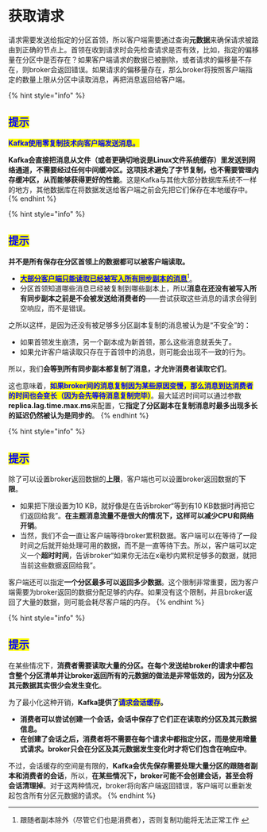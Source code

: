 # 获取请求

请求需要发送给指定的分区首领，所以客户端需要通过查询**元数据**来确保请求被路由到正确的节点上。首领在收到请求时会先检查请求是否有效，比如，指定的偏移量在分区中是否存在？如果客户端请求的数据已被删除，或者请求的偏移量不存在，则broker会返回错误。如果请求的偏移量存在，那么broker将按照客户端指定的数量上限从分区中读取消息，再把消息返回给客户端。

{% hint style="info" %}
## <mark style="color:blue;">提示</mark>

<mark style="color:blue;">**Kafka使用零复制技术向客户端发送消息。**</mark>

**Kafka会直接把消息从文件（或者更确切地说是Linux文件系统缓存）里发送到网络通道，不需要经过任何中间缓冲区。这项技术避免了字节复制，也不需要管理内存缓冲区，从而能够获得更好的性能**。这是Kafka与其他大部分数据库系统不一样的地方，其他数据库在将数据发送给客户端之前会先把它们保存在本地缓存中。
{% endhint %}

{% hint style="info" %}
## <mark style="color:blue;">提示</mark>

**并不是所有保存在分区首领上的数据都可以被客户端读取。**

* [<mark style="color:blue;">**大部分客户端只能读取已经被写入所有同步副本的消息**</mark>](#user-content-fn-1)[^1]。
* 分区首领知道哪些消息已经被复制到哪些副本上，所以**消息在还没有被写入所有同步副本之前是不会被发送给消费者的**——尝试获取这些消息的请求会得到空响应，而不是错误。

之所以这样，是因为还没有被足够多分区副本复制的消息被认为是“不安全”的：

* 如果首领发生崩溃，另一个副本成为新首领，那么这些消息就丢失了。
* 如果允许客户端读取只存在于首领中的消息，则可能会出现不一致的行为。

所以，我们**会等到所有同步副本都复制了消息，才允许消费者读取它们**。

这也意味着，<mark style="color:blue;">**如果broker间的消息复制因为某些原因变慢，那么消息到达消费者的时间也会变长（因为会先等待消息复制完毕）**</mark>。最大延迟时间可以通过参数**replica.lag.time.max.ms**来配置，它**指定了分区副本在复制消息时最多出现多长的延迟仍然被认为是同步的**。
{% endhint %}

{% hint style="info" %}
## <mark style="color:blue;">提示</mark>

除了可以设置broker返回数据的**上限**，客户端也可以设置broker返回数据的**下限**。

* 如果把下限设置为10 KB，就好像是在告诉broker“等到有10 KB数据时再把它们返回给我”。**在主题消息流量不是很大的情况下，这样可以减少CPU和网络开销**。
* 当然，我们不会一直让客户端等待broker累积数据。客户端可以在等待了一段时间之后就开始处理可用的数据，而不是一直等待下去。所以，客户端可以定义一个**超时时间**，告诉broker“如果你无法在x毫秒内累积足够多的数据，就把当前这些数据返回给我”。

客户端还可以指定**一个分区最多可以返回多少数据**。这个限制非常重要，因为客户端需要为broker返回的数据分配足够的内存。如果没有这个限制，并且broker返回了大量的数据，则可能会耗尽客户端的内存。
{% endhint %}

{% hint style="info" %}
## <mark style="color:blue;">提示</mark>

在某些情况下，**消费者需要读取大量的分区。在每个发送给broker的请求中都包含整个分区清单并让broker返回所有的元数据的做法是非常低效的，**因为**分区及其元数据其实很少会发生变化**。

为了最小化这种开销，**Kafka提供了**<mark style="color:blue;">**请求会话缓存**</mark>**。**

* **消费者可以尝试创建一个会话，会话中保存了它们正在读取的分区及其元数据信息。**
* **在创建了会话之后，消费者将不需要在每个请求中都指定分区，而是使用增量式请求。broker只会在分区及其元数据发生变化时才将它们包含在响应中**。

不过，会话缓存的空间是有限的，**Kafka会优先保存需要处理大量分区的跟随者副本和消费者的会话**，所以，**在某些情况下，broker可能不会创建会话，甚至会将会话清理掉**。对于这两种情况，broker将向客户端返回错误，客户端可以重新发起包含所有分区元数据的请求。
{% endhint %}

[^1]: 跟随者副本除外（尽管它们也是消费者），否则复制功能将无法正常工作&#x20;
